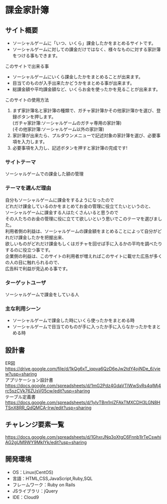 # 課金家計簿

## サイト概要
- ソーシャルゲームに「いつ、いくら」課金したかをまとめるサイトです。
- ソーシャルゲームに対しての課金だけではなく、様々なものに対する家計簿をつける事もできます。

このサイトで出来る事
- ソーシャルゲームにいくら課金したかをまとめることが出来ます。
- 目当てのものが入手出来たかどうかをまとめる事が出来ます。
- 総課金額や平均課金額など、いくらお金を使ったかを見ることが出来ます。

このサイトの使用方法
1. まず家計簿名と家計簿の種類で、ガチャ家計簿かその他家計簿かを選び、登録ボタンを押します。<br>
(ガチャ家計簿:ソーシャルゲームのガチャ専用の家計簿)<br>
(その他家計簿:ソーシャルゲーム以外の家計簿)<br>
2. 家計簿が出来たら、プルダウンメニューで記述対象の家計簿を選び、必要事項を入力します。
3. 必要事項を入力し、記述ボタンを押すと家計簿の完成です!


### サイトテーマ
ソーシャルゲームでの課金した額の管理

### テーマを選んだ理由
自分もソーシャルゲームに課金をするようになったので<br>
どれだけ課金しているのかをまとめてお金の管理に役立てたいというのと、<br>
ソーシャルゲームに課金する人はたくさんいると思うので<br>
その人たちのお金の管理に役に立てて欲しいという思いでこのテーマを選びました。<br>
利用者側の利益は、ソーシャルゲームの課金額をまとめることによって自分がどれだけ課金したかを把握出来、<br>
欲しいものがどれだけ課金もしくはガチャを回せば手に入るかの平均を調べたりするのに役立つ事です。<br>
企業側の利益は、このサイトの利用者が増えればこのサイトに載せた広告が多くの人の目に触れられるので、<br>
広告料で利益が見込める事です。

### ターゲットユーザ
ソーシャルゲームで課金をしている人

### 主な利用シーン
- ソーシャルゲームで課金した時にいくら使ったかをまとめる時
- ソーシャルゲームで目当てのものが手に入ったか手に入らなかったかをまとめる時

## 設計書
ER図<br>
https://drive.google.com/file/d/1kQg6xT_iqpva6QzD6eJw2tdY4ojNDe_6/view?usp=sharing<br>
アプリケーション設計書<br>
https://docs.google.com/spreadsheets/d/1mG2Pdz4GdaVTIWwSvRs4qlMj4rc5szCVk76ZUsV05cw/edit?usp=sharing<br>
テーブル定義書<br>
https://docs.google.com/spreadsheets/d/1ylvTBm1nlZFAkTMXCDH3LGN8HTSnX8RR_QdQMCA-Irw/edit?usp=sharing

## チャレンジ要素一覧
https://docs.google.com/spreadsheets/d/1GhxrJNq3oXtgC6Fnnb1lrTeCswhiAG2gUM9WY9MkIYk/edit?usp=sharing

## 開発環境
- OS：Linux(CentOS)
- 言語：HTML,CSS,JavaScript,Ruby,SQL
- フレームワーク：Ruby on Rails
- JSライブラリ：jQuery
- IDE：Cloud9